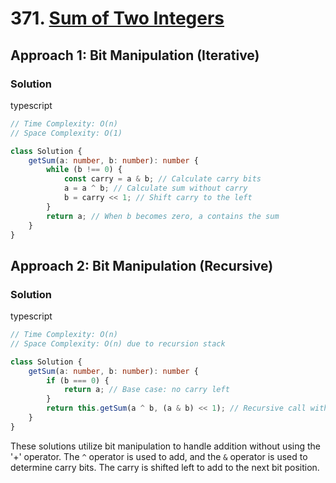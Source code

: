 # 371. [Sum of Two Integers](https://leetcode.com/problems/sum-of-two-integers/)

## Approach 1: Bit Manipulation (Iterative)

### Solution
typescript
```typescript
// Time Complexity: O(n)
// Space Complexity: O(1)

class Solution {
    getSum(a: number, b: number): number {
        while (b !== 0) {
            const carry = a & b; // Calculate carry bits
            a = a ^ b; // Calculate sum without carry
            b = carry << 1; // Shift carry to the left
        }
        return a; // When b becomes zero, a contains the sum
    }
}
```

## Approach 2: Bit Manipulation (Recursive)

### Solution
typescript
```typescript
// Time Complexity: O(n)
// Space Complexity: O(n) due to recursion stack

class Solution {
    getSum(a: number, b: number): number {
        if (b === 0) {
            return a; // Base case: no carry left
        }
        return this.getSum(a ^ b, (a & b) << 1); // Recursive call with sum and carry
    }
}
```

These solutions utilize bit manipulation to handle addition without using the '+' operator. The `^` operator is used to add, and the `&` operator is used to determine carry bits. The carry is shifted left to add to the next bit position.

